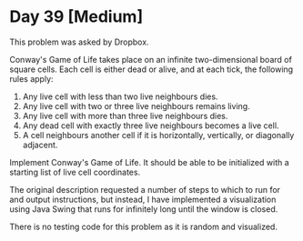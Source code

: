 # Day 39 \[Medium\]

This problem was asked by Dropbox.

Conway's Game of Life takes place on an infinite two-dimensional board of square cells.
Each cell is either dead or alive, and at each tick, the following rules apply:

1. Any live cell with less than two live neighbours dies.
2. Any live cell with two or three live neighbours remains living.
3. Any live cell with more than three live neighbours dies.
4. Any dead cell with exactly three live neighbours becomes a live cell.
5. A cell neighbours another cell if it is horizontally, vertically, or diagonally adjacent.

Implement Conway's Game of Life.
It should be able to be initialized with a starting list of live cell coordinates.

The original description requested a number of steps to which to run for and output instructions, but instead,
I have implemented a visualization using Java Swing that runs for infinitely long until the window is closed.
                                                                                                                                                                                                                                                                                                                                                                                                                                                                                                                                                                                                                                                                                                                                                                                                                                                                                                                                                                                                                                                                                                                                                                                                                                                                                                                                                                                                                                                                                                                                                                                                                                                                                                                                                                                                                                                                                                                                                                                                                                                                                                                                                                                                                                                                                                                                                                                                                                                                                                                                                                                                                                                                                                                                                
There is no testing code for this problem as it is random and visualized.